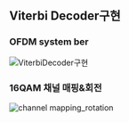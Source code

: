 ## Viterbi Decoder구현

<h3>OFDM system ber</h3>

![ViterbiDecoder구현](https://github.com/YoonKangWook/SignalSystem/assets/119559938/5403e33b-46e1-4e23-90dc-344ba023f361)

<h3>16QAM 채널 매핑&회전</h3>

![channel mapping_rotation](https://github.com/YoonKangWook/SignalSystem/assets/119559938/325a44e8-185e-43bb-b22a-6a6ed57381ce)
